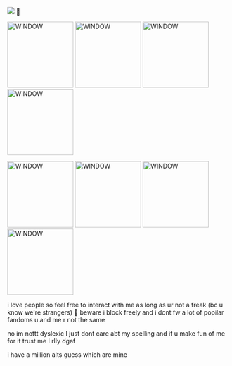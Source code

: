 


![](https://komarev.com/ghpvc/?username=partiesareforlosers&color=f5b342&label=my+lab+subjects) 🥘

<img src= "https://i.postimg.cc/7ZJhDbNk/9261-E992-37-BE-4-ED2-8-FA8-BA024512-E520.png" alt="WINDOW" width="150" height="150"> <img src= "https://i.postimg.cc/7ZJhDbNk/9261-E992-37-BE-4-ED2-8-FA8-BA024512-E520.png" alt="WINDOW" width="150" height="150"> <img src= "https://i.postimg.cc/7ZJhDbNk/9261-E992-37-BE-4-ED2-8-FA8-BA024512-E520.png" alt="WINDOW" width="150" height="150"> <img src= "https://i.postimg.cc/8zT40JQZ/DD5-C173-E-EFB2-41-E9-BFAE-7563-A577-F209.png" alt="WINDOW" width="150" height="150">

<img src= "https://i.postimg.cc/Vvcn0pzK/48-F20357-CE53-4-C95-B838-4493-F2206-EEE.png" alt="WINDOW" width="150" height="150"> <img src= "https://i.postimg.cc/7ZJhDbNk/9261-E992-37-BE-4-ED2-8-FA8-BA024512-E520.png" alt="WINDOW" width="150" height="150"> <img src= "https://i.postimg.cc/fbLKMGbX/34969-E6-A-6-E62-4750-A413-F6-A9-EC5115-DB.png" alt="WINDOW" width="150" height="150"> <img src= "https://i.postimg.cc/ryQwr7yz/169-CC26-D-AE56-4-AD9-BD06-07-E642-C5-D992.png" alt="WINDOW" width="150" height="150">


i love people so feel free to interact with me as long as ur not a freak (bc u know we're strangers) 🙂 beware i block freely and i dont fw a lot of popilar fandoms u and me r not the same

no im nottt dyslexic I just dont care abt my spelling and if u make fun of me for it trust me I rlly dgaf

i have a million alts guess which are mine
